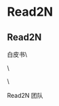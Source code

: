 # Read2N

## Read2N

白皮书\


\


\


Read2N 团队



&#x20;                                                                         &#x20;
